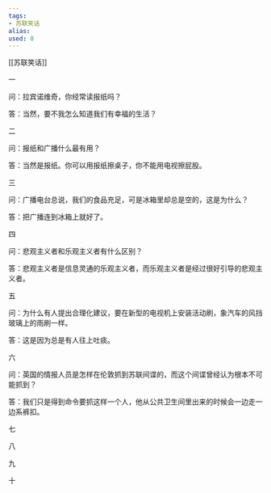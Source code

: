 ```yaml
---
tags: 
- 苏联笑话 
alias:
used: 0
---
```

[[苏联笑话]]

一

问：拉宾诺维奇，你经常读报纸吗？

答：当然，要不我怎么知道我们有幸福的生活？

二

问：报纸和广播什么最有用？

答：当然是报纸。你可以用报纸擦桌子，你不能用电视擦屁股。

三

问：广播电台总说，我们的食品充足，可是冰箱里却总是空的，这是为什么？

答：把广播连到冰箱上就好了。

四

问：悲观主义者和乐观主义者有什么区别？

答：悲观主义者是信息灵通的乐观主义者，而乐观主义者是经过很好引导的悲观主义者。

五

问：为什么有人提出合理化建议，要在新型的电视机上安装活动刷，象汽车的风挡玻璃上的雨刷一样。

答：这是因为总是有人往上吐痰。

六

问：英国的情报人员是怎样在伦敦抓到苏联间谍的，而这个间谍曾经认为根本不可能抓到？

答：我们只是得到命令要抓这样一个人，他从公共卫生间里出来的时候会一边走一边系裤扣。

七

八

九

十


